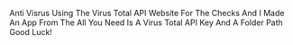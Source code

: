 Anti Visrus Using The Virus Total API Website For The Checks And I Made An App From The All You Need Is A Virus Total API Key And A Folder Path
Good Luck!
